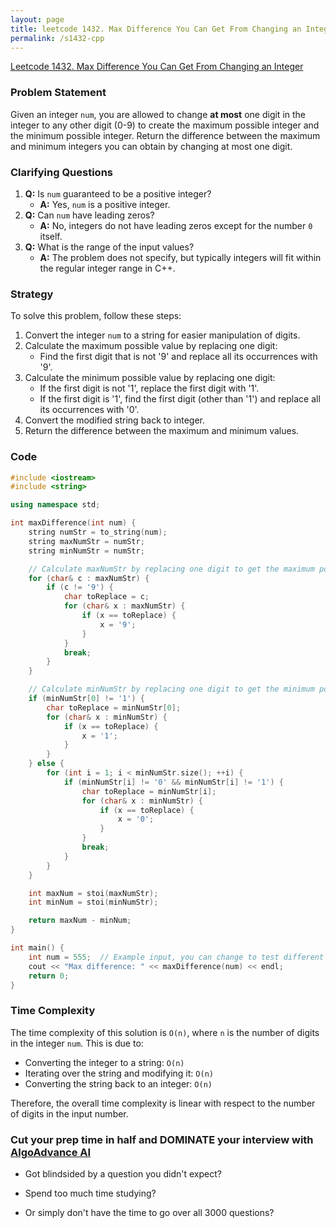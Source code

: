 ```yaml
---
layout: page
title: leetcode 1432. Max Difference You Can Get From Changing an Integer
permalink: /s1432-cpp
---
```

[Leetcode 1432. Max Difference You Can Get From Changing an Integer](https://algoadvance.github.io/algoadvance/l1432)
### Problem Statement

Given an integer `num`, you are allowed to change **at most** one digit in the integer to any other digit (0-9) to create the maximum possible integer and the minimum possible integer. Return the difference between the maximum and minimum integers you can obtain by changing at most one digit.

### Clarifying Questions

1. **Q:** Is `num` guaranteed to be a positive integer?
   - **A:** Yes, `num` is a positive integer.
2. **Q:** Can `num` have leading zeros?
   - **A:** No, integers do not have leading zeros except for the number `0` itself.
3. **Q:** What is the range of the input values?
   - **A:** The problem does not specify, but typically integers will fit within the regular integer range in C++.

### Strategy

To solve this problem, follow these steps:

1. Convert the integer `num` to a string for easier manipulation of digits.
2. Calculate the maximum possible value by replacing one digit:
   - Find the first digit that is not '9' and replace all its occurrences with '9'.
3. Calculate the minimum possible value by replacing one digit:
   - If the first digit is not '1', replace the first digit with '1'.
   - If the first digit is '1', find the first digit (other than '1') and replace all its occurrences with '0'.
4. Convert the modified string back to integer.
5. Return the difference between the maximum and minimum values.

### Code

```cpp
#include <iostream>
#include <string>

using namespace std;

int maxDifference(int num) {
    string numStr = to_string(num);
    string maxNumStr = numStr;
    string minNumStr = numStr;

    // Calculate maxNumStr by replacing one digit to get the maximum possible value
    for (char& c : maxNumStr) {
        if (c != '9') {
            char toReplace = c;
            for (char& x : maxNumStr) {
                if (x == toReplace) {
                    x = '9';
                }
            }
            break;
        }
    }

    // Calculate minNumStr by replacing one digit to get the minimum possible value
    if (minNumStr[0] != '1') {
        char toReplace = minNumStr[0];
        for (char& x : minNumStr) {
            if (x == toReplace) {
                x = '1';
            }
        }
    } else {
        for (int i = 1; i < minNumStr.size(); ++i) {
            if (minNumStr[i] != '0' && minNumStr[i] != '1') {
                char toReplace = minNumStr[i];
                for (char& x : minNumStr) {
                    if (x == toReplace) {
                        x = '0';
                    }
                }
                break;
            }
        }
    }

    int maxNum = stoi(maxNumStr);
    int minNum = stoi(minNumStr);

    return maxNum - minNum;
}

int main() {
    int num = 555;  // Example input, you can change to test different cases
    cout << "Max difference: " << maxDifference(num) << endl;
    return 0;
}
```

### Time Complexity

The time complexity of this solution is `O(n)`, where `n` is the number of digits in the integer `num`. This is due to:
- Converting the integer to a string: `O(n)`
- Iterating over the string and modifying it: `O(n)`
- Converting the string back to an integer: `O(n)`

Therefore, the overall time complexity is linear with respect to the number of digits in the input number.


### Cut your prep time in half and DOMINATE your interview with [AlgoAdvance AI](https://algoAdvance.com)

- Got blindsided by a question you didn't expect?

- Spend too much time studying?

- Or simply don't have the time to go over all 3000 questions?

